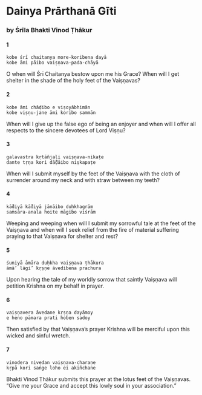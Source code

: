 # Dainya Prārthanā Gīti

### by Śrīla Bhakti Vinod Ṭhākur

#### 1

    kobe śrī chaitanya more-koribena dayā
    kobe āmi pāibo vaiṣṇava-pada-chāyā

O when will Śrī Chaitanya bestow upon me his Grace? When will I get shelter in the shade of the holy feet of the Vaiṣṇavas?

#### 2

    kobe āmi chāḍibo e viṣoyābhimān
    kobe viṣṇu-jane āmi koribo sammān

When will I give up the false ego of being an enjoyer and when will I offer all respects to the sincere devotees of Lord Viṣṇu?

#### 3

    galavastra kṛtāñjali vaiṣṇava-nikaṭe
    dante tṛṇa kori dā̐ḍāibo niṣkapaṭe

When will I submit myself by the feet of the Vaiṣṇava with the cloth of surrender around my neck and with straw between my teeth?

#### 4

    kā̐diyā kā̐diyā jānāibo duḥkhagrām
    saṁsāra-anala hoite māgibo viśrām

Weeping and weeping when will I submit my sorrowful tale at the feet of the Vaiṣṇava and when will I seek relief from the fire of material suffering praying to that Vaiṣṇava for shelter and rest?

#### 5

    śuniyā āmāra duḥkha vaiṣṇava ṭhākura
    āmā’ lāgi’ kṛṣṇe āvedibena prachura

Upon hearing the tale of my worldly sorrow that saintly Vaiṣṇava will petition Krishna on my behalf in prayer.

#### 6

    vaiṣṇavera āvedane kṛṣṇa dayāmoy
    e heno pāmara prati hoben sadoy

Then satisfied by that Vaiṣṇava’s prayer Krishna will be merciful upon this wicked and sinful wretch.

#### 7

    vinodera nivedan vaiṣṇava-charaṇe
    kṛpā kori saṅge loho ei akiñchane

Bhakti Vinod Ṭhākur submits this prayer at the lotus feet of the Vaiṣṇavas. “Give me your Grace and accept this lowly soul in your association.”


